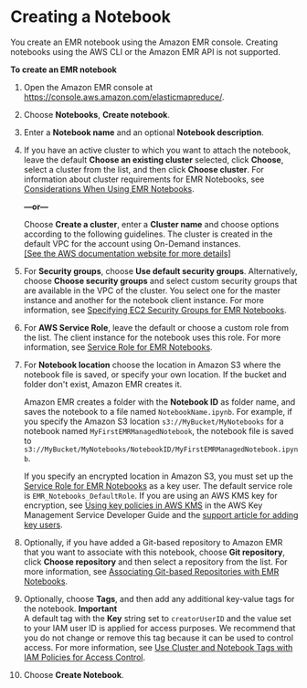 # Creating a Notebook<a name="emr-managed-notebooks-create"></a>

You create an EMR notebook using the Amazon EMR console\. Creating notebooks using the AWS CLI or the Amazon EMR API is not supported\.

**To create an EMR notebook**

1. Open the Amazon EMR console at [https://console\.aws\.amazon\.com/elasticmapreduce/](https://console.aws.amazon.com/elasticmapreduce/)\.

1. Choose **Notebooks**, **Create notebook**\.

1. Enter a **Notebook name** and an optional **Notebook description**\.

1. If you have an active cluster to which you want to attach the notebook, leave the default **Choose an existing cluster** selected, click **Choose**, select a cluster from the list, and then click **Choose cluster**\. For information about cluster requirements for EMR Notebooks, see [Considerations When Using EMR Notebooks](emr-managed-notebooks-considerations.md)\.

   **—or—**

   Choose **Create a cluster**, enter a **Cluster name** and choose options according to the following guidelines\. The cluster is created in the default VPC for the account using On\-Demand instances\.    
[\[See the AWS documentation website for more details\]](http://docs.aws.amazon.com/emr/latest/ManagementGuide/emr-managed-notebooks-create.html)

1. For **Security groups**, choose **Use default security groups**\. Alternatively, choose **Choose security groups** and select custom security groups that are available in the VPC of the cluster\. You select one for the master instance and another for the notebook client instance\. For more information, see [Specifying EC2 Security Groups for EMR Notebooks](emr-managed-notebooks-security-groups.md)\.

1. For **AWS Service Role**, leave the default or choose a custom role from the list\. The client instance for the notebook uses this role\. For more information, see [Service Role for EMR Notebooks](emr-managed-notebooks-service-role.md)\.

1. For **Notebook location** choose the location in Amazon S3 where the notebook file is saved, or specify your own location\. If the bucket and folder don't exist, Amazon EMR creates it\.

   Amazon EMR creates a folder with the **Notebook ID** as folder name, and saves the notebook to a file named `NotebookName.ipynb`\. For example, if you specify the Amazon S3 location `s3://MyBucket/MyNotebooks` for a notebook named `MyFirstEMRManagedNotebook`, the notebook file is saved to `s3://MyBucket/MyNotebooks/NotebookID/MyFirstEMRManagedNotebook.ipynb`\.

   If you specify an encrypted location in Amazon S3, you must set up the [Service Role for EMR Notebooks](emr-managed-notebooks-service-role.md) as a key user\. The default service role is `EMR_Notebooks_DefaultRole`\. If you are using an AWS KMS key for encryption, see [Using key policies in AWS KMS](https://docs.aws.amazon.com/kms/latest/developerguide/key-policies.html#key-policy-users-crypto) in the AWS Key Management Service Developer Guide and the [support article for adding key users](https://aws.amazon.com/premiumsupport/knowledge-center/s3-bucket-access-default-encryption/)\.

1. Optionally, if you have added a Git\-based repository to Amazon EMR that you want to associate with this notebook, choose **Git repository**, click **Choose repository** and then select a repository from the list\. For more information, see [Associating Git\-based Repositories with EMR Notebooks](emr-git-repo.md)\.

1. Optionally, choose **Tags**, and then add any additional key\-value tags for the notebook\.
**Important**  
A default tag with the **Key** string set to `creatorUserID` and the value set to your IAM user ID is applied for access purposes\. We recommend that you do not change or remove this tag because it can be used to control access\. For more information, see [Use Cluster and Notebook Tags with IAM Policies for Access Control](security_iam_emr-with-iam.md#emr-tag-based-access)\.

1. Choose **Create Notebook**\.